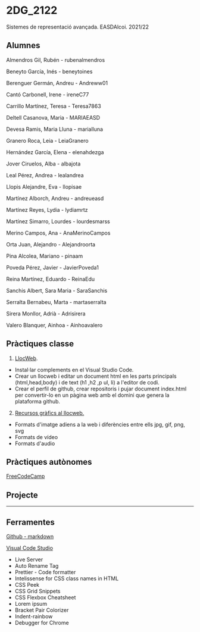 # 2DG_2122
Sistemes de representació avançada. EASDAlcoi. 2021/22

## Alumnes

Almendros Gil, Rubén - rubenalmendros

Beneyto García, Inés - beneytoines

Berenguer Germán, Andreu - Andreww01

Cantó Carbonell, Irene - ireneC77

Carrillo Martínez, Teresa - Teresa7863

Deltell Casanova, Maria - MARIAEASD

Devesa Ramis, Maria Lluna - marialluna

Granero Roca, Leia - LeiaGranero

Hernández García, Elena - elenahdezga

Jover Ciruelos, Alba - albajota

Leal Pérez, Andrea - lealandrea

Llopis Alejandre, Eva - llopisae

Martínez Alborch, Andreu - andreueasd

Martínez Reyes, Lydia - lydiamrtz

Martínez Simarro, Lourdes - lourdesmarss

Merino Campos, Ana - AnaMerinoCampos

Orta Juan, Alejandro - Alejandroorta

Pina Alcolea, Mariano - pinaam

Poveda Pérez, Javier - JavierPoveda1

Reina Martínez, Eduardo - ReinaEdu

Sanchis Albert, Sara Maria - SaraSanchis

Serralta Bernabeu, Marta - martaserralta

Sirera Monllor, Adrià - Adrisirera

Valero Blanquer, Ainhoa - Ainhoavalero

## Pràctiques classe
1. [LlocWeb](https://arquesm.github.io/1_llocweb_2dg/).

* Instal·lar complements en el Visual Studio Code.
* Crear un llocweb i editar un document html en les parts principals (html,head,body) i de text (h1 ,h2 ,p ul, li) a l'editor de codi.
* Crear el perfil de github, crear repositoris i pujar document index.html per convertir-lo en un pàgina web amb el domini que genera la plataforma github.

2. [Recursos gràfics al llocweb.](https://arquesm.github.io/1_llocweb_2dg/)

* Formats d'imatge adiens a la web i diferències entre ells jpg, gif, png, svg
* Formats de vídeo
* Formats d'audio


## Pràctiques autònomes
[FreeCodeCamp](https://www.freecodecamp.org/)

## Projecte

---

## Ferramentes

[Github - markdown](https://github.com/adam-p/markdown-here/wiki/Markdown-Cheatsheet)

[Visual Code Studio](https://code.visualstudio.com/)
* Live Server
* Auto Rename Tag
* Prettier - Code formatter
* Intelissense for CSS class names in HTML
* CSS Peek
* CSS Grid Snippets
* CSS Flexbox Cheatsheet
* Lorem ipsum
* Bracket Pair Colorizer
* Indent-rainbow
* Debugger for Chrome


